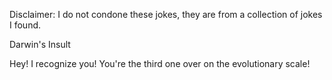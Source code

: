 Disclaimer: I do not condone these jokes, they are from a collection of jokes I found.

Darwin's Insult

Hey! I recognize you! You're the third one over on the evolutionary scale!

